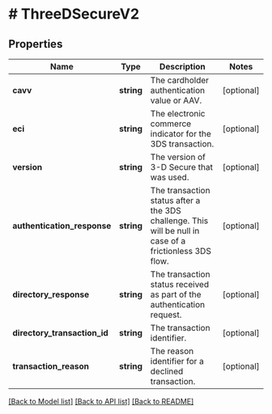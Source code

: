 # # ThreeDSecureV2

## Properties

Name | Type | Description | Notes
------------ | ------------- | ------------- | -------------
**cavv** | **string** | The cardholder authentication value or AAV. | [optional]
**eci** | **string** | The electronic commerce indicator for the 3DS transaction. | [optional]
**version** | **string** | The version of 3-D Secure that was used. | [optional]
**authentication_response** | **string** | The transaction status after a the 3DS challenge. This will be null in case of a frictionless 3DS flow. | [optional]
**directory_response** | **string** | The transaction status received as part of the authentication request. | [optional]
**directory_transaction_id** | **string** | The transaction identifier. | [optional]
**transaction_reason** | **string** | The reason identifier for a declined transaction. | [optional]

[[Back to Model list]](../../README.md#models) [[Back to API list]](../../README.md#endpoints) [[Back to README]](../../README.md)
